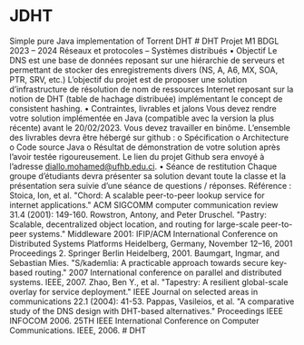 # JDHT
Simple pure Java implementation of Torrent DHT
#   D H T 
 Projet M1 BDGL 2023 – 2024
Réseaux et protocoles – Systèmes distribués
• Objectif
Le DNS est une base de données reposant sur une hiérarchie de serveurs et permettant de stocker
des enregistrements divers (NS, A, A6, MX, SOA, PTR, SRV, etc.)
L’objectif du projet est de proposer une solution d’infrastructure de résolution de nom de ressources
Internet reposant sur la notion de DHT (table de hachage distribuée) implémentant le concept de
consistent hashing.
• Contraintes, livrables et jalons
Vous devez rendre votre solution implémentée en Java (compatible avec la version la plus récente)
avant le 20/02/2023. Vous devez travailler en binôme.
L’ensemble des livrables devra être hébergé sur github :
o Spécification
o Architecture
o Code source Java
o Résultat de démonstration de votre solution après l’avoir testée rigoureusement.
Le lien du projet Github sera envoyé à l’adresse diallo.mohamed@ufhb.edu.ci.
• Séance de restitution
Chaque groupe d’étudiants devra présenter sa solution devant toute la classe et la
présentation sera suivie d’une séance de questions / réponses.
Référence :
Stoica, Ion, et al. "Chord: A scalable peer-to-peer lookup service for internet applications." ACM
SIGCOMM computer communication review 31.4 (2001): 149-160.
Rowstron, Antony, and Peter Druschel. "Pastry: Scalable, decentralized object location, and routing for
large-scale peer-to-peer systems." Middleware 2001: IFIP/ACM International Conference on
Distributed Systems Platforms Heidelberg, Germany, November 12–16, 2001 Proceedings 2. Springer
Berlin Heidelberg, 2001.
Baumgart, Ingmar, and Sebastian Mies. "S/kademlia: A practicable approach towards secure key-
based routing." 2007 International conference on parallel and distributed systems. IEEE, 2007.
Zhao, Ben Y., et al. "Tapestry: A resilient global-scale overlay for service deployment." IEEE Journal on
selected areas in communications 22.1 (2004): 41-53.
Pappas, Vasileios, et al. "A comparative study of the DNS design with DHT-based
alternatives." Proceedings IEEE INFOCOM 2006. 25TH IEEE International Conference on Computer
Communications. IEEE, 2006.
 #   D H T 
 
 
